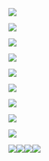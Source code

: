 ![](img/p1.jpg)

![](img/p2.jpg)

![](img/p3.jpg)

![](img/p4.jpg)

![](img/p5.jpg)

![](img/p6.jpg)

![](img/p7jpg)

![](img/p8.jpg)

![](img/p9.jpg)

![](img/p10.jpg)![](img/p1.jpg)![](img/p1.jpg)![](img/p1.jpg)